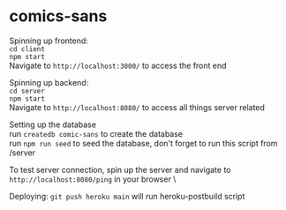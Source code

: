 # comics-sans

Spinning up frontend:\
`cd client`\
`npm start`\
Navigate to `http://localhost:3000/` to access the front end

Spinning up backend:\
`cd server`\
`npm start`\
Navigate to `http://localhost:8080/` to access all things server related

Setting up the database\
run `createdb comic-sans` to create the database\
run `npm run seed` to seed the database, don't forget to run this script from /server

To test server connection, spin up the server and navigate to
`http://localhost:8080/ping` in your browser \

Deploying:
`git push heroku main` will run heroku-postbuild script


